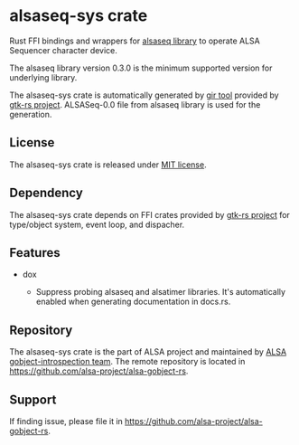 # alsaseq-sys crate

Rust FFI bindings and wrappers for [alsaseq library](https://github.com/alsa-project/alsa-gobject) to
operate ALSA Sequencer character device.

The alsaseq library version 0.3.0 is the minimum supported version for underlying library.

The alsaseq-sys crate is automatically generated by [gir tool](https://gtk-rs.org/gir/book/) provided
by [gtk-rs project](https://gtk-rs.org/). ALSASeq-0.0 file from alsaseq library is used for the
generation.

## License

The alsaseq-sys crate is released under [MIT license](https://spdx.org/licenses/MIT.html).

## Dependency

The alsaseq-sys crate depends on FFI crates provided by [gtk-rs project](https://gtk-rs.org/) for
type/object system, event loop, and dispacher.

## Features

* dox

   * Suppress probing alsaseq and alsatimer libraries. It's automatically enabled when generating
     documentation in docs.rs.

## Repository

The alsaseq-sys crate is the part of ALSA project and maintained by
[ALSA gobject-introspection team](https://alsa-project.github.io/gobject-introspection-docs/).
The remote repository is located in <https://github.com/alsa-project/alsa-gobject-rs>.

## Support

If finding issue, please file it in <https://github.com/alsa-project/alsa-gobject-rs>.
